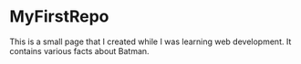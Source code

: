 # MyFirstRepo
This is a small page that I created while I was learning web development. It contains various facts about Batman.

